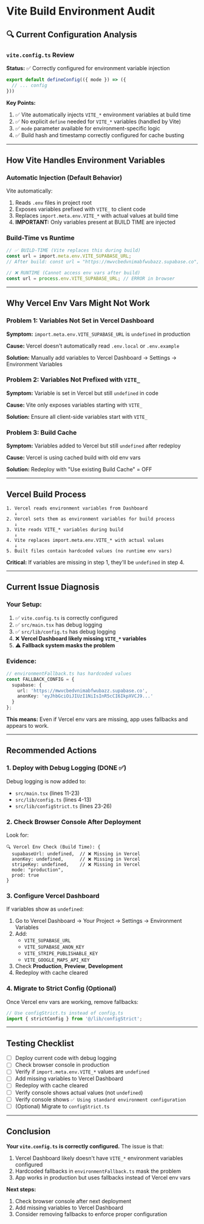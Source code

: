 # Vite Build Environment Audit

## 🔍 Current Configuration Analysis

### `vite.config.ts` Review

**Status:** ✅ Correctly configured for environment variable injection

```typescript
export default defineConfig(({ mode }) => ({
  // ... config
}))
```

**Key Points:**
1. ✅ Vite automatically injects `VITE_*` environment variables at build time
2. ✅ No explicit `define` needed for `VITE_*` variables (handled by Vite)
3. ✅ `mode` parameter available for environment-specific logic
4. ✅ Build hash and timestamp correctly configured for cache busting

---

## How Vite Handles Environment Variables

### Automatic Injection (Default Behavior)

Vite automatically:
1. Reads `.env` files in project root
2. Exposes variables prefixed with `VITE_` to client code
3. Replaces `import.meta.env.VITE_*` with actual values at build time
4. **IMPORTANT:** Only variables present at BUILD TIME are injected

### Build-Time vs Runtime

```typescript
// ✅ BUILD-TIME (Vite replaces this during build)
const url = import.meta.env.VITE_SUPABASE_URL;
// After build: const url = "https://mwvcbedvnimabfwubazz.supabase.co";

// ❌ RUNTIME (Cannot access env vars after build)
const url = process.env.VITE_SUPABASE_URL; // ERROR in browser
```

---

## Why Vercel Env Vars Might Not Work

### Problem 1: Variables Not Set in Vercel Dashboard

**Symptom:** `import.meta.env.VITE_SUPABASE_URL` is `undefined` in production

**Cause:** Vercel doesn't automatically read `.env.local` or `.env.example`

**Solution:** Manually add variables to Vercel Dashboard → Settings → Environment Variables

### Problem 2: Variables Not Prefixed with `VITE_`

**Symptom:** Variable is set in Vercel but still `undefined` in code

**Cause:** Vite only exposes variables starting with `VITE_`

**Solution:** Ensure all client-side variables start with `VITE_`

### Problem 3: Build Cache

**Symptom:** Variables added to Vercel but still `undefined` after redeploy

**Cause:** Vercel is using cached build with old env vars

**Solution:** Redeploy with "Use existing Build Cache" = OFF

---

## Vercel Build Process

```
1. Vercel reads environment variables from Dashboard
   ↓
2. Vercel sets them as environment variables for build process
   ↓
3. Vite reads VITE_* variables during build
   ↓
4. Vite replaces import.meta.env.VITE_* with actual values
   ↓
5. Built files contain hardcoded values (no runtime env vars)
```

**Critical:** If variables are missing in step 1, they'll be `undefined` in step 4.

---

## Current Issue Diagnosis

### Your Setup:

1. ✅ `vite.config.ts` is correctly configured
2. ✅ `src/main.tsx` has debug logging
3. ✅ `src/lib/config.ts` has debug logging
4. ❌ **Vercel Dashboard likely missing `VITE_*` variables**
5. ⚠️ **Fallback system masks the problem**

### Evidence:

```typescript
// environmentFallback.ts has hardcoded values
const FALLBACK_CONFIG = {
  supabase: {
    url: 'https://mwvcbedvnimabfwubazz.supabase.co',
    anonKey: 'eyJhbGciOiJIUzI1NiIsInR5cCI6IkpXVCJ9...'
  }
};
```

**This means:** Even if Vercel env vars are missing, app uses fallbacks and appears to work.

---

## Recommended Actions

### 1. Deploy with Debug Logging (DONE ✅)

Debug logging is now added to:
- `src/main.tsx` (lines 11-23)
- `src/lib/config.ts` (lines 4-13)
- `src/lib/configStrict.ts` (lines 23-26)

### 2. Check Browser Console After Deployment

Look for:
```
🔍 Vercel Env Check (Build Time): {
  supabaseUrl: undefined,  // ❌ Missing in Vercel
  anonKey: undefined,      // ❌ Missing in Vercel
  stripeKey: undefined,    // ❌ Missing in Vercel
  mode: "production",
  prod: true
}
```

### 3. Configure Vercel Dashboard

If variables show as `undefined`:
1. Go to Vercel Dashboard → Your Project → Settings → Environment Variables
2. Add:
   - `VITE_SUPABASE_URL`
   - `VITE_SUPABASE_ANON_KEY`
   - `VITE_STRIPE_PUBLISHABLE_KEY`
   - `VITE_GOOGLE_MAPS_API_KEY`
3. Check **Production**, **Preview**, **Development**
4. Redeploy with cache cleared

### 4. Migrate to Strict Config (Optional)

Once Vercel env vars are working, remove fallbacks:
```typescript
// Use configStrict.ts instead of config.ts
import { strictConfig } from '@/lib/configStrict';
```

---

## Testing Checklist

- [ ] Deploy current code with debug logging
- [ ] Check browser console in production
- [ ] Verify if `import.meta.env.VITE_*` values are `undefined`
- [ ] Add missing variables to Vercel Dashboard
- [ ] Redeploy with cache cleared
- [ ] Verify console shows actual values (not `undefined`)
- [ ] Verify console shows `✅ Using standard environment configuration`
- [ ] (Optional) Migrate to `configStrict.ts`

---

## Conclusion

**Your `vite.config.ts` is correctly configured.** The issue is that:

1. Vercel Dashboard likely doesn't have `VITE_*` environment variables configured
2. Hardcoded fallbacks in `environmentFallback.ts` mask the problem
3. App works in production but uses fallbacks instead of Vercel env vars

**Next steps:**
1. Check browser console after next deployment
2. Add missing variables to Vercel Dashboard
3. Consider removing fallbacks to enforce proper configuration
